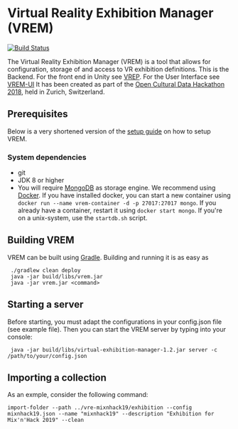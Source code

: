 # Virtual Reality Exhibition Manager (VREM)
[![Build Status](https://travis-ci.org/VIRTUE-DBIS/virtual-exhibition-manager.svg?branch=master)](https://travis-ci.org/VIRTUE-DBIS/virtual-exhibition-manager)

The Virtual Reality Exhibition Manager (VREM) is a tool that allows for configuration, storage of and access to VR exhibition definitions.
This is the Backend. For the front end in Unity see [VREP](https://github.com/dbisUnibas/virtual-exhibition-presenter).
For the User Interface see [VREM-UI](https://github.com/sauterl/virtual-exhibition-manager-ui)
It has been created as part of the [Open Cultural Data Hackathon 2018](http://make.opendata.ch/wiki/event:2018-10), held in Zurich, Switzerland.


## Prerequisites

Below is a very shortened version of the [setup guide](https://github.com/VIRTUE-DBIS/virtual-exhibition-presenter/wiki/Setup-Guide) on how to setup VREM.

### System dependencies
* git
* JDK 8 or higher
* You will require [MongoDB](https://docs.mongodb.com/manual/installation/) as storage engine. We recommend using [Docker](https://www.docker.com).
If you have installed docker, you can start a new container using `docker run --name vrem-container -d -p 27017:27017 mongo`. If you already have a container, restart it using `docker start mongo`.
If you're on a unix-system, use the `startdb.sh` script.

## Building VREM
VREM can be built using [Gradle](http://gradle.org/). Building and running it is as easy as
```
 ./gradlew clean deploy
 java -jar build/libs/vrem.jar
 java -jar vrem.jar <command>
 ```

## Starting a server

Before starting, you must adapt the configurations in your config.json file (see example file). Then you can start the VREM server 
by typing into your console:

```
 java -jar build/libs/virtual-exhibition-manager-1.2.jar server -c /path/to/your/config.json
```

## Importing a  collection
As an exmple, consider the following command:

```
import-folder --path ../vre-mixnhack19/exhibition --config mixnhack19.json --name "mixnhack19" --description "Exhibition for Mix'n'Hack 2019" --clean
```
